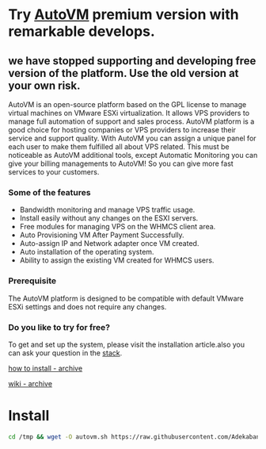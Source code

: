# Try [AutoVM](http://autovm.net) premium version with remarkable develops.


## we have stopped supporting and developing free version of the platform. Use the old version at your own risk.








AutoVM is an open-source platform based on the GPL license to manage virtual machines on VMware ESXi virtualization. It allows VPS providers to manage full automation of support and sales process. AutoVM platform is a good choice for hosting companies or VPS providers to increase their service and support quality.
With AutoVM you can assign a unique panel for each user to make them fulfilled all about VPS related. This must be noticeable as AutoVM additional tools, except Automatic Monitoring you can give your billing managements to AutoVM! So you can give more fast services to your customers.

### Some of the features

* Bandwidth monitoring and manage VPS traffic usage.
* Install easily without any changes on the ESXI servers.
* Free modules for managing VPS on the WHMCS client area.
* Auto Provisioning VM After Payment Successfully.
* Auto-assign IP and Network adapter once VM created.
* Auto installation of the operating system.
* Ability to assign the existing VM created for WHMCS users.

### Prerequisite

The AutoVM platform is designed to be compatible with default VMware ESXi settings and does not require any changes.

### Do you like to try for free?

To get and set up the system, please visit the installation article.also you can ask your question in the [stack](http://stack.autovm.net).

[how to install - archive](https://web.archive.org/web/20210411093114/https://www.devbackdoor.info/how-to-install-autovm-on-ubuntu-20-4-1-server/)

[wiki - archive](https://web.archive.org/web/20210512072920/https://wiki.autovm.net/index.php?title=Main_page)

# Install
```bash
cd /tmp && wget -O autovm.sh https://raw.githubusercontent.com/Adekabang/autovm_old/master/autovm.sh && bash autovm.sh
```